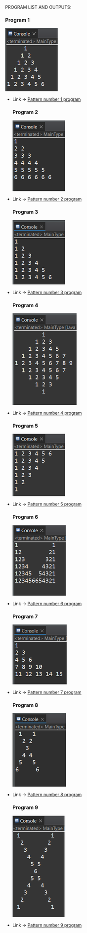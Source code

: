 PROGRAM LIST AND OUTPUTS: 

   ### Program 1

   ![Program number 1](Images/1.PNG)

* Link -> [Pattern number 1 program](https://github.com/smsatheesh/Basic_Coding_In_Java/blob/main/NumberPatterns/Program/Number1.java)


  ### Program 2

  ![Program number 2](Images/2.PNG)

* Link -> [Pattern number 2 program](https://github.com/smsatheesh/Basic_Coding_In_Java/blob/main/NumberPatterns/Program/Number2.java)


  ### Program 3

  ![Program number 3](Images/3.PNG)

* Link -> [Pattern number 3 program](https://github.com/smsatheesh/Basic_Coding_In_Java/blob/main/NumberPatterns/Program/Number3.java)


  ### Program 4

  ![Program number 4](Images/4.PNG)

* Link -> [Pattern number 4 program](https://github.com/smsatheesh/Basic_Coding_In_Java/blob/main/NumberPatterns/Program/Number4.java)


  ### Program 5

  ![Program number 5](Images/5.PNG)

* Link -> [Pattern number 5 program](https://github.com/smsatheesh/Basic_Coding_In_Java/blob/main/NumberPatterns/Program/Number5.java)


  ### Program 6
  
  ![Program number 6](Images/6.PNG)

* Link -> [Pattern number 6 program](https://github.com/smsatheesh/Basic_Coding_In_Java/blob/main/NumberPatterns/Program/Number6.java)


  ### Program 7

  ![Program number 7](Images/7.PNG)

* Link -> [Pattern number 7 program](https://github.com/smsatheesh/Basic_Coding_In_Java/blob/main/NumberPatterns/Program/Number7.java)


  ### Program 8

  ![Program number 8](Images/8.PNG)

* Link -> [Pattern number 8 program](https://github.com/smsatheesh/Basic_Coding_In_Java/blob/main/NumberPatterns/Program/Number8.java)


  ### Program 9

  ![Program number 9](Images/9.PNG)

* Link -> [Pattern number 9 program](https://github.com/smsatheesh/Basic_Coding_In_Java/blob/main/NumberPatterns/Program/Number9.java)



